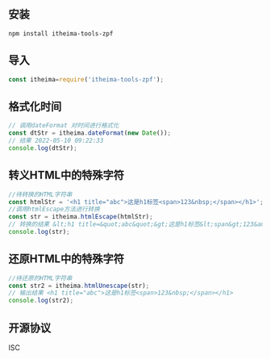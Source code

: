 ## 安装
```
npm install itheima-tools-zpf
```
## 导入
```js
const itheima=require('itheima-tools-zpf');
```
## 格式化时间
```js
// 调用dateFormat 对时间进行格式化
const dtStr = itheima.dateFormat(new Date());
// 结果 2022-05-10 09:22:33
console.log(dtStr);
```
## 转义HTML中的特殊字符
```js
//待转换的HTML字符串 
const htmlStr = '<h1 title="abc">这是h1标签<span>123&nbsp;</span></h1>';
//调用htmlEscape方法进行转换
const str = itheima.htmlEscape(htmlStr);
// 转换的结果 &lt;h1 title=&quot;abc&quot;&gt;这是h1标签&lt;span&gt;123&amp;nbsp;&lt;/span&gt;&lt;/h1&gt;
console.log(str);
```
## 还原HTML中的特殊字符
```js
//待还原的HTML字符串
const str2 = itheima.htmlUnescape(str);
// 输出结果 <h1 title="abc">这是h1标签<span>123&nbsp;</span></h1>
console.log(str2);
```
## 开源协议
ISC